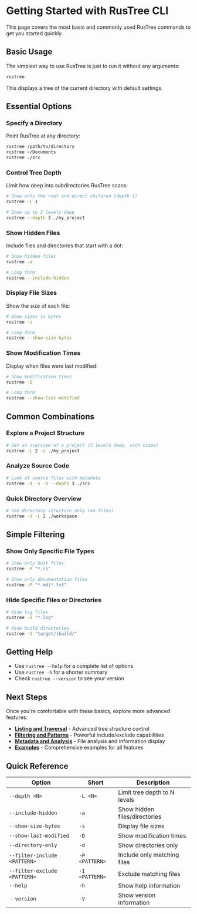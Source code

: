 # Getting Started with RusTree CLI

This page covers the most basic and commonly used RusTree commands to get you started quickly.

## Basic Usage

The simplest way to use RusTree is just to run it without any arguments:

```bash
rustree
```

This displays a tree of the current directory with default settings.

## Essential Options

### Specify a Directory

Point RusTree at any directory:

```bash
rustree /path/to/directory
rustree ~/Documents
rustree ./src
```

### Control Tree Depth

Limit how deep into subdirectories RusTree scans:

```bash
# Show only the root and direct children (depth 1)
rustree -L 1

# Show up to 3 levels deep
rustree --depth 3 ./my_project
```

### Show Hidden Files

Include files and directories that start with a dot:

```bash
# Show hidden files
rustree -a

# Long form
rustree --include-hidden
```

### Display File Sizes

Show the size of each file:

```bash
# Show sizes in bytes
rustree -s

# Long form
rustree --show-size-bytes
```

### Show Modification Times

Display when files were last modified:

```bash
# Show modification times
rustree -D

# Long form  
rustree --show-last-modified
```

## Common Combinations

### Explore a Project Structure

```bash
# Get an overview of a project (2 levels deep, with sizes)
rustree -L 2 -s ./my_project
```

### Analyze Source Code

```bash
# Look at source files with metadata
rustree -a -s -D --depth 3 ./src
```

### Quick Directory Overview

```bash
# See directory structure only (no files)
rustree -d -L 2 ./workspace
```

## Simple Filtering

### Show Only Specific File Types

```bash
# Show only Rust files
rustree -P "*.rs"

# Show only documentation files
rustree -P "*.md|*.txt"
```

### Hide Specific Files or Directories

```bash
# Hide log files
rustree -I "*.log"

# Hide build directories
rustree -I "target/|build/"
```

## Getting Help

- Use `rustree --help` for a complete list of options
- Use `rustree -h` for a shorter summary
- Check `rustree --version` to see your version

## Next Steps

Once you're comfortable with these basics, explore more advanced features:

- **[Listing and Traversal](./listing_and_traversal.md)** - Advanced tree structure control
- **[Filtering and Patterns](./filtering_and_patterns.md)** - Powerful include/exclude capabilities  
- **[Metadata and Analysis](./metadata_and_analysis.md)** - File analysis and information display
- **[Examples](./examples.md)** - Comprehensive examples for all features

## Quick Reference

| Option | Short | Description |
|--------|-------|-------------|
| `--depth <N>` | `-L <N>` | Limit tree depth to N levels |
| `--include-hidden` | `-a` | Show hidden files/directories |
| `--show-size-bytes` | `-s` | Display file sizes |
| `--show-last-modified` | `-D` | Show modification times |
| `--directory-only` | `-d` | Show directories only |
| `--filter-include <PATTERN>` | `-P <PATTERN>` | Include only matching files |
| `--filter-exclude <PATTERN>` | `-I <PATTERN>` | Exclude matching files |
| `--help` | `-h` | Show help information |
| `--version` | `-V` | Show version information |